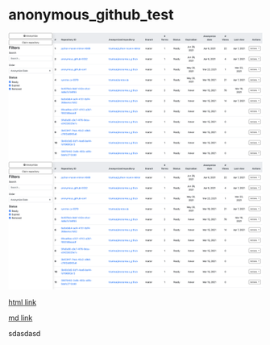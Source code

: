 # anonymous_github_test

![Dashbord](img/dashboard.png)
<img src="img/dashboard.png">

<a href="img/dashboard.png">html link</a>

[md link](img/dashboard.png)


sdasdasd
